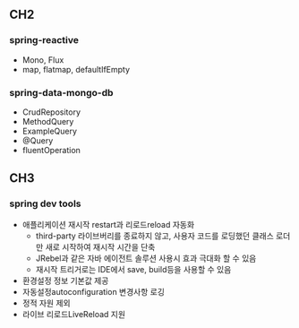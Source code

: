 ## CH2

### spring-reactive
- Mono, Flux
- map, flatmap, defaultIfEmpty

### spring-data-mongo-db
- CrudRepository
- MethodQuery
- ExampleQuery
- @Query
- fluentOperation

## CH3

### spring dev tools
- 애플리케이션 재시작 restart과 리로드reload 자동화
  - third-party 라이브버리를 종료하지 않고, 사용자 코드를 로딩했던 클래스 로더만 새로 시작하여 재시작 시간을 단축
  - JRebel과 같은 자바 에이전트 솔루션 사용시 효과 극대화 할 수 있음
  - 재시작 트리거로는 IDE에서 save, build등을 사용할 수 있음
- 환경설정 정보 기본값 제공
- 자동설정autoconfiguration 변경사항 로깅
- 정적 자원 제외
- 라이브 리로드LiveReload 지원